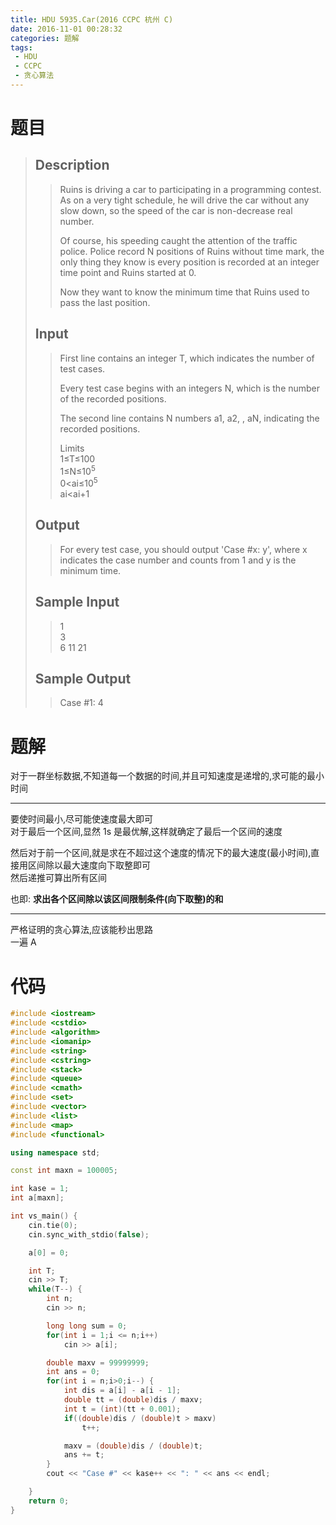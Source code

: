```yaml
---
title: HDU 5935.Car(2016 CCPC 杭州 C)
date: 2016-11-01 00:28:32
categories: 题解
tags: 
 - HDU
 - CCPC
 - 贪心算法
---
```

# 题目
> 
> ## Description  
>> Ruins is driving a car to participating in a programming contest. As on a very tight schedule, he will drive the car without any slow down, so the speed of the car is non-decrease real number.  
>>   
>> Of course, his speeding caught the attention of the traffic police. Police record N positions of Ruins without time mark, the only thing they know is every position is recorded at an integer time point and Ruins started at 0.  
>>   
>> Now they want to know the minimum time that Ruins used to pass the last position.  
>>    
>>   
>> <!--more-->  
> 
> ## Input  
>> First line contains an integer T, which indicates the number of test cases.  
>>   
>> Every test case begins with an integers N, which is the number of the recorded positions.  
>>   
>> The second line contains N numbers a1, a2,  , aN, indicating the recorded positions.  
>>   
>> Limits  
>> 1≤T≤100  
>> 1≤N≤10<sup>5</sup>  
>> 0&lt;ai≤10<sup>5</sup>  
>> ai&lt;ai+1  
>>    
>>   
> 
> ## Output  
>> For every test case, you should output 'Case #x: y', where x indicates the case number and counts from 1 and y is the minimum time.  
>>    
>>   
> 
> ## Sample Input  
>> 1  
>> 3  
>> 6 11 21  
>>    
>>   
> 
> ## Sample Output  
>> Case #1: 4  


# 题解
对于一群坐标数据,不知道每一个数据的时间,并且可知速度是递增的,求可能的最小时间

----

要使时间最小,尽可能使速度最大即可  
对于最后一个区间,显然 1s 是最优解,这样就确定了最后一个区间的速度  

然后对于前一个区间,就是求在不超过这个速度的情况下的最大速度(最小时间),直接用区间除以最大速度向下取整即可  
然后递推可算出所有区间  

也即: **求出各个区间除以该区间限制条件(向下取整)的和**

----

严格证明的贪心算法,应该能秒出思路  
一遍 A 

# 代码
```cpp Car https://github.com/OhYee/ACM.github.io/blob/master/HDU/5935.%43%61%72.cpp 代码备份
#include <iostream>
#include <cstdio>
#include <algorithm>
#include <iomanip>
#include <string>
#include <cstring>
#include <stack>
#include <queue>
#include <cmath>
#include <set>
#include <vector>
#include <list>
#include <map>
#include <functional>

using namespace std;

const int maxn = 100005;

int kase = 1;
int a[maxn];

int vs_main() {
    cin.tie(0);
    cin.sync_with_stdio(false);

    a[0] = 0;

    int T;
    cin >> T;
    while(T--) {
        int n;
        cin >> n;

        long long sum = 0;
        for(int i = 1;i <= n;i++)
            cin >> a[i];

        double maxv = 99999999;
        int ans = 0;
        for(int i = n;i>0;i--) {
            int dis = a[i] - a[i - 1];
            double tt = (double)dis / maxv;
            int t = (int)(tt + 0.001);
            if((double)dis / (double)t > maxv)
                t++;

            maxv = (double)dis / (double)t;
            ans += t;
        }
        cout << "Case #" << kase++ << ": " << ans << endl;

    }
    return 0;
}
```
